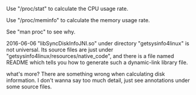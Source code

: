 
Use "/proc/stat" to calculate the CPU usage rate.

Use "/proc/meminfo" to calculate the memory usage rate.

See "man proc" to see why.

2016-06-06
"libSyncDiskInfoJNI.so" under directory "getsysinfo4linux" is not universal.
Its source files are just under "getsysinfo4linux/resources/native_code", 
and there is a file named README which tells you how to generate such a dynamic-link library file.

what's more?
There are something wrong when calculating disk information. I don't wanna say too much detail, 
just see annotations under some source files.

